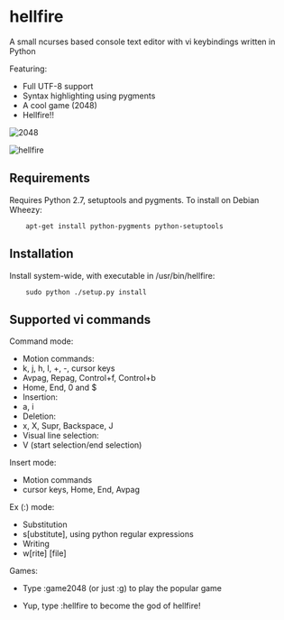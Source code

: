 hellfire
========

A small ncurses based console text editor with vi keybindings written in Python

Featuring:
 - Full UTF-8 support
 - Syntax highlighting using pygments
 - A cool game (2048)
 - Hellfire!!

![2048](http://i.imgur.com/qxjJXSn.png)

![hellfire](http://i.imgur.com/JfvlU7n.png)

Requirements
------------

Requires Python 2.7, setuptools and pygments. To install on Debian Wheezy:

        apt-get install python-pygments python-setuptools

Installation
------------
Install system-wide, with executable in /usr/bin/hellfire:

        sudo python ./setup.py install

Supported vi commands
---------------------
Command mode:

 - Motion commands:
  - k, j, h, l, +, -, cursor keys
  - Avpag, Repag, Control+f, Control+b
  - Home, End, 0 and $
 - Insertion:
  - a, i
 - Deletion:
  - x, X, Supr, Backspace, J
 - Visual line selection:
  - V (start selection/end selection)

Insert mode:

 - Motion commands
  - cursor keys, Home, End, Avpag

Ex (:) mode:
 - Substitution
  - s[ubstitute], using python regular expressions
 - Writing
  - w[rite] [file]

Games:
 - Type :game2048 (or just :g) to play the popular game

 - Yup, type :hellfire to become the god of hellfire!

